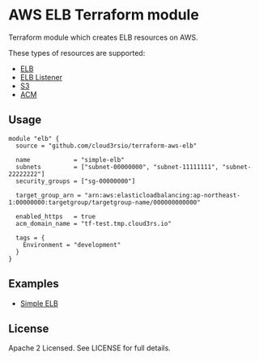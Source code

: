 # AWS ELB Terraform module

Terraform module which creates ELB resources on AWS.

These types of resources are supported:

* [ELB](https://www.terraform.io/docs/providers/aws/r/elb.html)
* [ELB Listener]()
* [S3](https://www.terraform.io/docs/providers/aws/r/s3_bucket.html)
* [ACM]()

## Usage

```hcl
module "elb" {
  source = "github.com/cloud3rsio/terraform-aws-elb"

  name            = "simple-elb"
  subnets         = ["subnet-00000000", "subnet-11111111", "subnet-22222222"]
  security_groups = ["sg-00000000"]

  target_group_arn = "arn:aws:elasticloadbalancing:ap-northeast-1:00000000:targetgroup/targetgroup-name/000000000000"

  enabled_https   = true
  acm_domain_name = "tf-test.tmp.cloud3rs.io"

  tags = {
    Environment = "development"
  }
}
```

## Examples

* [Simple ELB](./examples/simple-elb/)

## License

Apache 2 Licensed. See LICENSE for full details.
